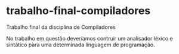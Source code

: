 # trabalho-final-compiladores
Trabalho final da disciplina de Compiladores

No trabalho em questão deveríamos contruir um analisador léxico e sintático para uma determinada linguagem de programação.
